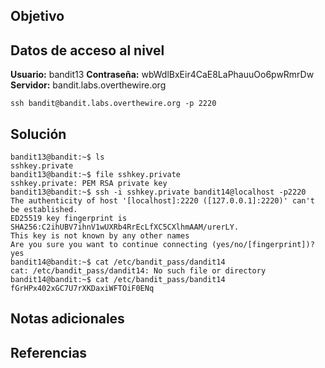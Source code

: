 ## Objetivo
## Datos de acceso al nivel
**Usuario:** bandit13
**Contraseña:** wbWdlBxEir4CaE8LaPhauuOo6pwRmrDw
**Servidor:** bandit.labs.overthewire.org
```
ssh bandit@bandit.labs.overthewire.org -p 2220
```
## Solución
```
bandit13@bandit:~$ ls
sshkey.private
bandit13@bandit:~$ file sshkey.private
sshkey.private: PEM RSA private key
bandit13@bandit:~$ ssh -i sshkey.private bandit14@localhost -p2220
The authenticity of host '[localhost]:2220 ([127.0.0.1]:2220)' can't be established.
ED25519 key fingerprint is SHA256:C2ihUBV7ihnV1wUXRb4RrEcLfXC5CXlhmAAM/urerLY.
This key is not known by any other names
Are you sure you want to continue connecting (yes/no/[fingerprint])? yes
bandit14@bandit:~$ cat /etc/bandit_pass/dandit14
cat: /etc/bandit_pass/dandit14: No such file or directory
bandit14@bandit:~$ cat /etc/bandit_pass/bandit14
fGrHPx402xGC7U7rXKDaxiWFTOiF0ENq

```
## Notas adicionales
## Referencias